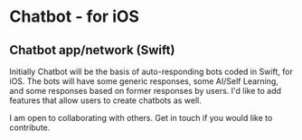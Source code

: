 # Chatbot - for iOS
## Chatbot app/network (Swift)

Initially Chatbot will be the basis of auto-responding bots coded in Swift, for iOS.  The bots will have some generic responses, some AI/Self Learning, and some responses based on former responses by users.  I'd like to add features that allow users to create chatbots as well.   

I am open to collaborating with others.  Get in touch if you would like to contribute.  



